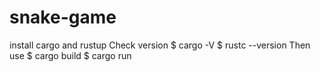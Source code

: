 # snake-game

install cargo and rustup
Check version 
$ cargo -V
$ rustc --version
Then use 
$ cargo build
$ cargo run
